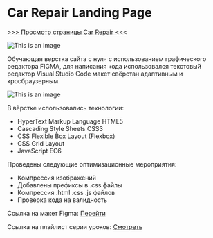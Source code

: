 # Car Repair Landing Page

[>>> Просмотр страницы Car Repair <<<](https://pavelreb.github.io/car_repair_landing_page/)

![This is an image](https://github.com/Pavelreb/car_repair_landing_page/blob/master/img/first-screen.jpg?raw=true)

Обучающая верстка сайта с нуля с использованием графического редактора FIGMA, для написания кода использовался текстовый редактор Visual Studio Code макет свёрстан адаптивным и кросбраузерным.

![This is an image](https://newestcoupon.com/wp-content/uploads/2021/05/Create-Your-First-Website-with-HTML-CSS-JavaScript.jpg)

В вёрстке использовались технологии:
- HyperText Markup Language HTML5
- Cascading Style Sheets CSS3
- CSS Flexible Box Layout (Flexbox)
- CSS Grid Layout
- JavaScript EC6

Проведены следующие оптимизационные мероприятия:
- Компрессия изображений
- Добавлены префиксы в .css файлы
- Компрессия .html .css .js файлов
- Проверка кода на валидность

Ссылка на макет Figma: [Перейти](https://www.figma.com/file/PHEnhLx8ilm0a446M2KcrR/Car-repair-(Course)?node-id=0:1&utm_source=figma)

Ссылка на плэйлист серии уроков: [Смотреть](https://www.youtube.com/watch?v=KsbI8zdlu2M&list=PLgzmTiAoPpLpmfmEkQNYezhMhDekTBuia&index=1)

